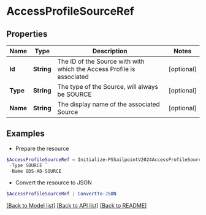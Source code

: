 # AccessProfileSourceRef
## Properties

Name | Type | Description | Notes
------------ | ------------- | ------------- | -------------
**Id** | **String** | The ID of the Source with with which the Access Profile is associated | [optional] 
**Type** | **String** | The type of the Source, will always be SOURCE | [optional] 
**Name** | **String** | The display name of the associated Source | [optional] 

## Examples

- Prepare the resource
```powershell
$AccessProfileSourceRef = Initialize-PSSailpointV2024AccessProfileSourceRef  -Id 2c91809773dee3610173fdb0b6061ef4 `
 -Type SOURCE `
 -Name ODS-AD-SOURCE
```

- Convert the resource to JSON
```powershell
$AccessProfileSourceRef | ConvertTo-JSON
```

[[Back to Model list]](../README.md#documentation-for-models) [[Back to API list]](../README.md#documentation-for-api-endpoints) [[Back to README]](../README.md)

